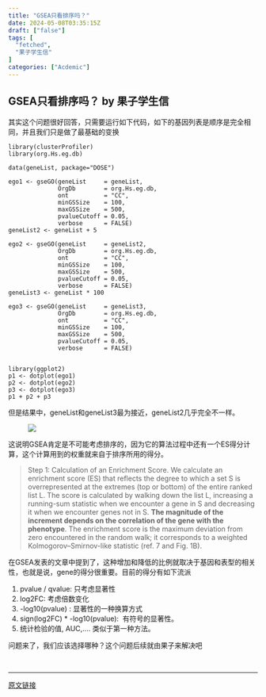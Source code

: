 ```yaml
---
title: "GSEA只看排序吗？"
date: 2024-05-08T03:35:15Z
draft: ["false"]
tags: [
  "fetched",
  "果子学生信"
]
categories: ["Acdemic"]
---
```

GSEA只看排序吗？ by 果子学生信
------
<div><section data-tool="mdnice编辑器" data-website="https://www.mdnice.com"><p data-tool="mdnice编辑器">其实这个问题很好回答，只需要运行如下代码，如下的基因列表是顺序是完全相同，并且我们只是做了最基础的变换</p><pre data-tool="mdnice编辑器"><span></span><code><span>library</span>(clusterProfiler)<br><span>library</span>(org.Hs.eg.db)<br><br>data(geneList, package=<span>"DOSE"</span>)<br><br>ego1 &lt;- gseGO(geneList     = geneList,<br>              OrgDb        = org.Hs.eg.db,<br>              ont          = <span>"CC"</span>,<br>              minGSSize    = <span>100</span>,<br>              maxGSSize    = <span>500</span>,<br>              pvalueCutoff = <span>0.05</span>,<br>              verbose      = <span>FALSE</span>)<br>geneList2 &lt;- geneList + <span>5</span><br><br>ego2 &lt;- gseGO(geneList     = geneList2,<br>              OrgDb        = org.Hs.eg.db,<br>              ont          = <span>"CC"</span>,<br>              minGSSize    = <span>100</span>,<br>              maxGSSize    = <span>500</span>,<br>              pvalueCutoff = <span>0.05</span>,<br>              verbose      = <span>FALSE</span>)<br>geneList3 &lt;- geneList * <span>100</span><br><br>ego3 &lt;- gseGO(geneList     = geneList3,<br>              OrgDb        = org.Hs.eg.db,<br>              ont          = <span>"CC"</span>,<br>              minGSSize    = <span>100</span>,<br>              maxGSSize    = <span>500</span>,<br>              pvalueCutoff = <span>0.05</span>,<br>              verbose      = <span>FALSE</span>)<br><br><br><span>library</span>(ggplot2)<br>p1 &lt;- dotplot(ego1)<br>p2 &lt;- dotplot(ego2)<br>p3 &lt;- dotplot(ego3)<br>p1 + p2 + p3<br></code></pre><p data-tool="mdnice编辑器">但是结果中，geneList和geneList3最为接近，geneList2几乎完全不一样。</p><figure data-tool="mdnice编辑器"><img data-imgfileid="503253368" data-ratio="0.31896551724137934" data-src="https://mmbiz.qpic.cn/sz_mmbiz_png/NDy5aEnReX3G0LrhYIkczXTh6sFygP5ywx5k5FldjLfiaBCS7ukM61KPqTJoAhH0k7zMapx8kKFwBVMM3Hia6ahw/640?wx_fmt=png&amp;from=appmsg" data-type="png" data-w="1508" src="https://mmbiz.qpic.cn/sz_mmbiz_png/NDy5aEnReX3G0LrhYIkczXTh6sFygP5ywx5k5FldjLfiaBCS7ukM61KPqTJoAhH0k7zMapx8kKFwBVMM3Hia6ahw/640?wx_fmt=png&amp;from=appmsg"></figure><p data-tool="mdnice编辑器">这说明GSEA肯定是不可能考虑排序的，因为它的算法过程中还有一个ES得分计算，这个计算用到的权重就来自于排序所用的得分。</p><blockquote data-tool="mdnice编辑器"><span></span><p>Step 1: Calculation of an Enrichment Score. We calculate an enrichment score (ES) that reflects the degree to which a set S is overrepresented at the extremes (top or bottom) of the entire ranked list L. The score is calculated by walking down the list L, increasing a running-sum statistic when we encounter a gene in S and decreasing it when we encounter genes not in S. <strong>The magnitude of the increment depends on the correlation of the gene with the phenotype</strong>. The enrichment score is the maximum deviation from zero encountered in the random walk; it corresponds to a weighted Kolmogorov–Smirnov-like statistic (ref. 7 and Fig. 1B).</p></blockquote><p data-tool="mdnice编辑器">在GSEA发表的文章中提到了，这种增加和降低的比例就取决于基因和表型的相关性，也就是说，gene的得分很重要。目前的得分有如下流派</p><ol data-tool="mdnice编辑器"><li><section>pvalue / qvalue: 只考虑显著性</section></li><li><section>log2FC: 考虑倍数变化</section></li><li><section>-log10(pvalue) : 显著性的一种换算方式</section></li><li><section>sign(log2FC) * -log10(pvalue):  有符号的显著性。</section></li><li><section>统计检验的值, AUC,.... 类似于第一种方法。</section></li></ol><p data-tool="mdnice编辑器">问题来了，我们应该选择哪种？这个问题后续就由果子来解决吧</p></section><p><br></p><p><mp-style-type data-value="3"></mp-style-type></p></div>  
<hr>
<a href="https://mp.weixin.qq.com/s/1um9mhoCu6JmcuYAG0Xn8Q",target="_blank" rel="noopener noreferrer">原文链接</a>
